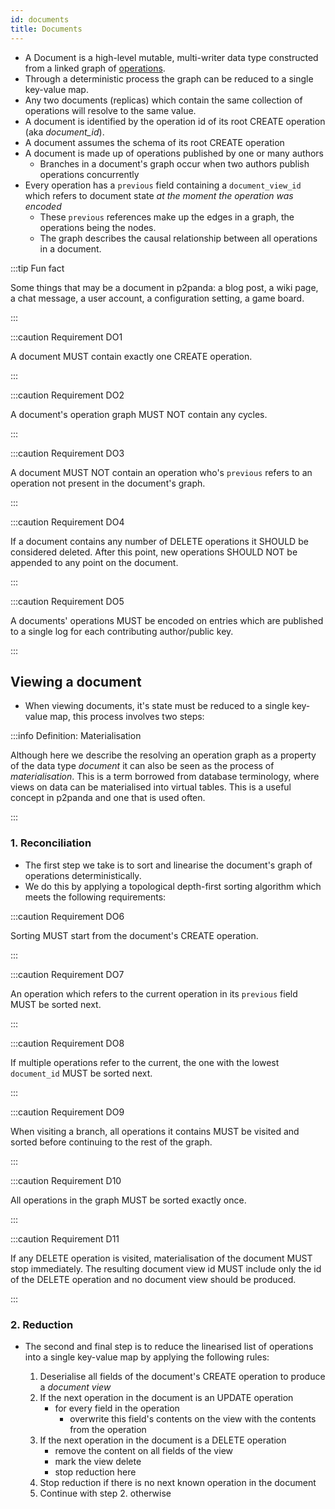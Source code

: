 ```yaml
---
id: documents
title: Documents
---
```


- A Document is a high-level mutable, multi-writer data type constructed from a linked graph of [operations][operations].
- Through a deterministic process the graph can be reduced to a single key-value map.
- Any two documents (replicas) which contain the same collection of operations will resolve to the same value.
- A document is identified by the operation id of its root CREATE operation (aka _document_id_).
- A document assumes the schema of its root CREATE operation
- A document is made up of operations published by one or many authors
  - Branches in a document's graph occur when two authors publish operations concurrently
- Every operation has a `previous` field containing a `document_view_id` which refers to document state _at the moment the operation was encoded_
  - These `previous` references make up the edges in a graph, the operations being the nodes.
  - The graph describes the causal relationship between all operations in a document.

:::tip Fun fact

Some things that may be a document in p2panda: a blog post, a wiki page, a chat message, a user account, a configuration setting, a game board.

:::

:::caution Requirement DO1

A document MUST contain exactly one CREATE operation.

:::

:::caution Requirement DO2

A document's operation graph MUST NOT contain any cycles.

:::

:::caution Requirement DO3

A document MUST NOT contain an operation who's `previous` refers to an operation not present in the document's graph.

:::

:::caution Requirement DO4

If a document contains any number of DELETE operations it SHOULD be considered deleted. After this point, new operations
SHOULD NOT be appended to any point on the document.

:::

:::caution Requirement DO5

A documents' operations MUST be encoded on entries which are published to a single log for each contributing author/public key.

:::

## Viewing a document

- When viewing documents, it's state must be reduced to a single key-value map, this process involves two steps:

:::info Definition: Materialisation

Although here we describe the resolving an operation graph as a property of the data type _document_ it can also be seen as the process of _materialisation_. This is a term borrowed from database terminology, where views on data can be materialised into virtual tables. This is a useful concept in p2panda and one that is used often.

:::

### 1. Reconciliation

- The first step we take is to sort and linearise the document's graph of operations deterministically.
- We do this by applying a topological depth-first sorting algorithm which meets the following requirements:

:::caution Requirement DO6

Sorting MUST start from the document's CREATE operation.

:::

:::caution Requirement DO7

An operation which refers to the current operation in its `previous` field MUST be sorted next.

:::

:::caution Requirement DO8

If multiple operations refer to the current, the one with the lowest `document_id` MUST be sorted next.

:::

:::caution Requirement DO9

When visiting a branch, all operations it contains MUST be visited and sorted before continuing to the rest of the graph.

:::

:::caution Requirement D10

All operations in the graph MUST be sorted exactly once.

:::

:::caution Requirement D11

If any DELETE operation is visited, materialisation of the document MUST stop immediately. The resulting document view id MUST include
only the id of the DELETE operation and no document view should be produced.

:::

### 2. Reduction

- The second and final step is to reduce the linearised list of operations into a single key-value map by applying the following rules:

  1. Deserialise all fields of the document's CREATE operation to produce a _document view_
  2. If the next operation in the document is an UPDATE operation
     - for every field in the operation
       - overwrite this field's contents on the view with the contents from the operation
  3. If the next operation in the document is a DELETE operation
     - remove the content on all fields of the view
     - mark the view delete
     - stop reduction here
  4. Stop reduction if there is no next known operation in the document
  5. Continue with step 2. otherwise

[operations]: /specification/data-types/operations
